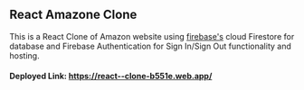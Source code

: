 ## React Amazone Clone

This is a React Clone of Amazon website using [firebase's](https://firebase.google.com/) cloud Firestore for database and Firebase Authentication for Sign In/Sign Out functionality and hosting.

#### Deployed Link: https://react--clone-b551e.web.app/
